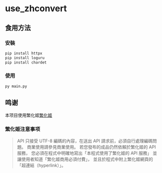 # use_zhconvert

## 食用方法

### 安裝

```bash
pip install httpx
pip install loguru
pip install chardet
```

### 使用

```bash
py main.py
```

## 鸣谢

本项目使用繁化姬[繁化姬](https://docs.zhconvert.org/)

### 繁化姬注意事项

> API 只接受 UTF-8 編碼的內容，在送出 API 請求前，必須自行處理編碼問題。
> 商業使用請參見商業使用。
> 若您發布的成品仍然依賴於繁化姬的 API 服務， 您必須在程式中明確地寫出「本程式使用了繁化姬的 API 服務」 並讓使用者知道「繁化姬商用必須付費」， 並且於程式中附上繁化姬網頁的「超連結（hyperlink）」。

```

```
